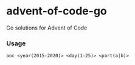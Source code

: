 # advent-of-code-go
Go solutions for Advent of Code

### Usage
`aoc <year(2015-2020)> <day(1-25)> <part(a|b)>`
